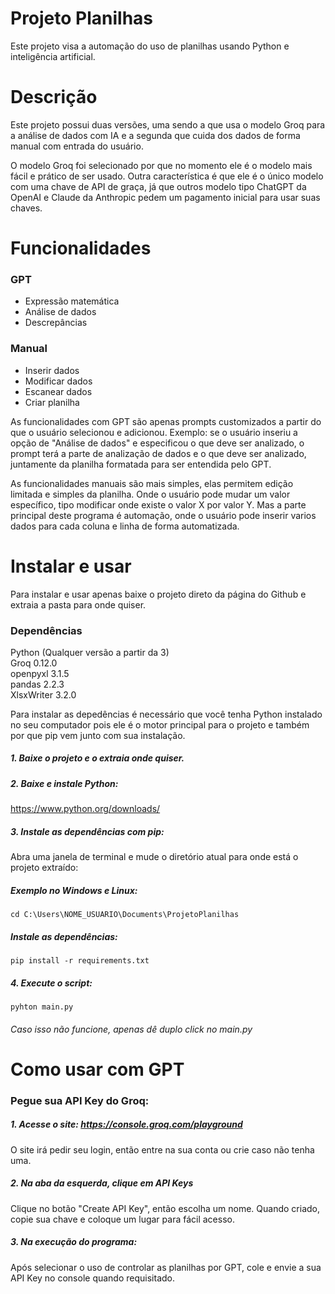 # Projeto Planilhas
Este projeto visa a automação do uso de planilhas usando Python e inteligência artificial. 

# Descrição
Este projeto possui duas versões, uma sendo a que usa o modelo Groq para a análise de dados com IA e a segunda que cuida dos dados de forma manual com entrada do usuário.

O modelo Groq foi selecionado por que no momento ele é o modelo mais fácil e prático de ser usado. Outra característica é que ele é o único modelo com uma chave de API de graça, já que outros modelo tipo ChatGPT da OpenAI e Claude da Anthropic pedem um pagamento inicial para usar suas chaves.

# Funcionalidades

### GPT
- Expressão matemática
- Análise de dados
- Descrepâncias

### Manual
- Inserir dados
- Modificar dados
- Escanear dados
- Criar planilha

As funcionalidades com GPT são apenas prompts customizados a partir do que o usuário selecionou e adicionou. Exemplo: se o usuário inseriu a opção de "Análise de dados" e especificou o que deve ser analizado, o prompt terá a parte de analização de dados e o que deve ser analizado, juntamente da planilha formatada para ser entendida pelo GPT.

As funcionalidades manuais são mais simples, elas permitem edição limitada e simples da planilha. Onde o usuário pode mudar um valor específico, tipo modificar onde existe o valor X por valor Y. Mas a parte principal deste programa é automação, onde o usuário pode inserir varios dados para cada coluna e linha de forma automatizada.

# Instalar e usar
Para instalar e usar apenas baixe o projeto direto da página do Github e extraia a pasta para onde quiser. 

### Dependências
Python (Qualquer versão a partir da 3)<br>
Groq 0.12.0 <br>
openpyxl 3.1.5 <br>
pandas 2.2.3 <br>
XlsxWriter 3.2.0 <br>

Para instalar as depedências é necessário que você tenha Python instalado no seu computador pois ele é o motor principal para o projeto e também por que pip vem junto com sua instalação.


##### 1. Baixe o projeto e o extraia onde quiser.

##### 2. Baixe e instale Python:
 https://www.python.org/downloads/
 
##### 3. Instale as dependências com pip:
Abra uma janela de terminal e mude o diretório atual para onde está o projeto extraído:

##### Exemplo no Windows e Linux:
```cd C:\Users\NOME_USUARIO\Documents\ProjetoPlanilhas ```<br>

##### Instale as dependências:
```pip install -r requirements.txt ```

##### 4. Execute o script:
```pyhton main.py``` <br>

###### Caso isso não funcione, apenas dê duplo click no main.py

# Como usar com GPT

### Pegue sua API Key do Groq:
##### 1. Acesse o site: https://console.groq.com/playground <br>
O site irá pedir seu login, então entre na sua conta ou crie caso não tenha uma.

##### 2. Na aba da esquerda, clique em API Keys
Clique no botão "Create API Key", então escolha um nome. Quando criado, copie sua chave e coloque um lugar para fácil acesso.

##### 3. Na execução do programa:
Após selecionar o uso de controlar as planilhas por GPT, cole e envie a sua API Key no console quando requisitado.
